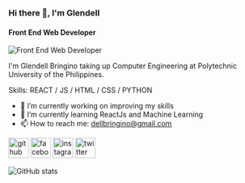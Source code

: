 ### Hi there 👋, I'm Glendell
#### Front End Web Developer
![Front End Web Developer](https://images.unsplash.com/photo-1480506132288-68f7705954bd?ixid=MXwxMjA3fDB8MHxzZWFyY2h8MzJ8fG1lY2hhbmljYWwlMjBrZXlib2FyZHxlbnwwfDB8MHw%3D&ixlib=rb-1.2.1&auto=format&fit=crop&w=500&q=60)

I'm Glendell Bringino taking up Computer Engineering at Polytechnic University of the Philippines.

Skills: REACT / JS / HTML / CSS / PYTHON

- 🔭 I’m currently working on improving my skills 
- 🌱 I’m currently learning ReactJs and Machine Learning 
- 📫 How to reach me: dellbringino@gmail.com 


[<img src='https://cdn.jsdelivr.net/npm/simple-icons@3.0.1/icons/github.svg' alt='github' height='40'>](https://github.com/glendell03)  [<img src='https://cdn.jsdelivr.net/npm/simple-icons@3.0.1/icons/facebook.svg' alt='facebook' height='40'>](https://www.facebook.com/glendell03)  [<img src='https://cdn.jsdelivr.net/npm/simple-icons@3.0.1/icons/instagram.svg' alt='instagram' height='40'>](https://www.instagram.com/glendell03/)  [<img src='https://cdn.jsdelivr.net/npm/simple-icons@3.0.1/icons/twitter.svg' alt='twitter' height='40'>](https://twitter.com/glendell_)  

![GitHub stats](https://github-readme-stats.vercel.app/api?username=glendell03&show_icons=true&count_private=true&title_color=ffffff&icon_color=41aea9&text_color=e8ffff&bg_color=213e3b)  

